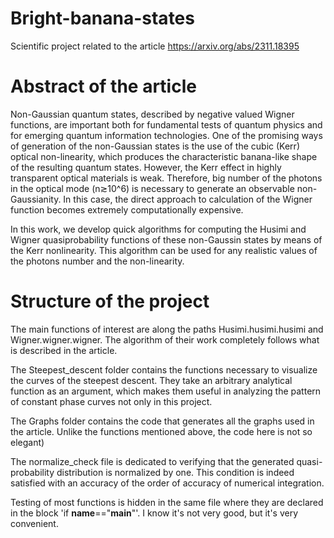 # Bright-banana-states
Scientific project related to the article https://arxiv.org/abs/2311.18395

# Abstract of the article
Non-Gaussian quantum states, described by negative valued Wigner functions, are important both for fundamental tests of quantum physics and for emerging quantum information technologies. One of the promising ways of generation of the non-Gaussian states is the use of the cubic (Kerr) optical non-linearity, which produces the characteristic banana-like shape of the resulting quantum states. However, the Kerr effect in highly transparent optical materials is weak. Therefore, big number of the photons in the optical mode (n≳10^6) is necessary to generate an observable non-Gaussianity. In this case, the direct approach to calculation of the Wigner function becomes extremely computationally expensive.

In this work, we develop quick algorithms for computing the Husimi and Wigner quasiprobability functions of these non-Gaussin states by means of the Kerr nonlinearity. This algorithm can be used for any realistic values of the photons number and the non-linearity. 

# Structure of the project
The main functions of interest are along the paths Husimi.husimi.husimi and Wigner.wigner.wigner. The algorithm of their work completely follows what is described in the article.

The Steepest_descent folder contains the functions necessary to visualize the curves of the steepest descent. They take an arbitrary analytical function as an argument, which makes them useful in analyzing the pattern of constant phase curves not only in this project.

The Graphs folder contains the code that generates all the graphs used in the article. Unlike the functions mentioned above, the code here is not so elegant) 

The normalize_check file is dedicated to verifying that the generated quasi-probability distribution is normalized by one. This condition is indeed satisfied with an accuracy of the order of accuracy of numerical integration.

Testing of most functions is hidden in the same file where they are declared in the block 'if __name__=="__main__"'. I know it's not very good, but it's very convenient.

